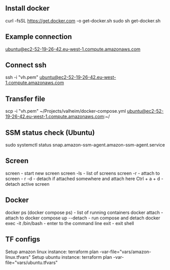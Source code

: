 ## Install docker
curl -fsSL https://get.docker.com -o get-docker.sh
sudo sh get-docker.sh

## Example connection
ubuntu@ec2-52-19-26-42.eu-west-1.compute.amazonaws.com

## Connect ssh
ssh -i "vh.pem" ubuntu@ec2-52-19-26-42.eu-west-1.compute.amazonaws.com

## Transfer file
scp -i "vh.pem" ~/Projects/valheim/docker-compose.yml ubuntu@ec2-52-19-26-42.eu-west-1.compute.amazonaws.com:~/

## SSM status check (Ubuntu)
sudo systemctl status snap.amazon-ssm-agent.amazon-ssm-agent.service

## Screen
screen - start new screen
screen -ls - list of screens
screen -r <name> - attach to <name>
screen - r -d <name> - detach if attached somewhere and attach here <name>
Ctrl + a + d - detach active screen

## Docker
docker ps (docker compose ps) - list of running containers
docker attach <name> - attach to <name>
docker compose up --detach - run compose and detach
docker exec -it <name> /bin/bash - enter to the <name> command line
exit - exit shell

## TF configs
Setup amazon linux instance: terraform plan -var-file="vars/amazon-linux.tfvars"
Setup ubuntu instance: terraform plan -var-file="vars/ubuntu.tfvars"

